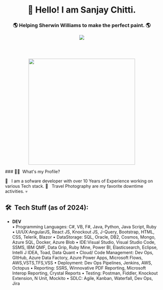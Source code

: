<h1 align="center">
  👋 Hello! I am Sanjay Chitti.  
</h1>

<h3 align="center">
  🌎 Helping Sherwin Williams to make the perfect paint. 🌎
</h3>

<p align="center">
  <a href="https://1x.engineer/">
    <img src="https://img.shields.io/github/stars/cutenode/1x.engineer.svg?color=purple&label=1x%20Engineers&logo=image%2Fpng%3Bbase64%2CiVBORw0KGgoAAAANSUhEUgAAADAAAAAwCAYAAABXAvmHAAADAElEQVRoQ%2B1YPZMNQRQ9RyYiUCVkI0J%2BASUi4xfYzYjsVsmXX2BFZFauigyJ4hcQEtkNVQmoEjvqqh7VM6%2B%2FZ%2BapqXodvtdz%2B56%2B59zT3cTCBxeePzYA%2FncFNxUoqYCkEwC2AbwjeVTyTemctVRA0iUAH11SxwBekLxfmmRq3roA3AHwxEvkLcnrSwJwCOC2l%2FBDkg%2BWBOAzgAtewjdIvlkEAElnAHwDYEK28RvAWZLflwLAuP7aS%2FYLyYtTJG8xZhexJOP6vpfwc5LWUicZ6wDwHsAVL9u7JJ9Okv2YCki6SfJVKhFnYL8AnPTmXSb5yf%2BuJFZsnaYKSHoEYBfAIcmdWPCBgdk0E64J2IT8d0h65lz6gORebWWqAEg6DeAlgKveQjskrc%2BvDElJA5NkWjAA3TC63SL5oxRIMQC3m5b8%2BUHwn%2FZbaFFJUQNzm2HnolODePabgejRbBSF3E4ZbawC%2FrBzjWkhuJikpIG5TTEdnRvEtQrsxSrrz81WwOP7cBM%2BuOSD5S41MFcJA%2BF3qm6trC6iACJ87wI%2FJmkijg5JVQYm6QDAvUDApC6CADJ83y0pbYuBOaoakGJdrACwnuw6QxXfhzsnqcnAMrqwjtfznhCAr4FOk%2BR7IHk7uGUNLMa%2FhC6OSG4lRSzJ2tiwK1T15xIDy%2Bgn5Df2yTHJXhuPUcj6dzEPAxVovoFl9LedpZAlM7Y%2Fpwwss%2FPmzFV%2Bk2ujTf05Z2AhEK1%2BU2JkVf251MA6EGP9JgvAUcpKW9SfawxsCr8pAlCgi63uMFdqYG7nrWWP8ptiAA6ELTbURe84XWNggeN0ld9YTlUAPN52uujdb0tvYL6IvY6VPV%2BFxN8EwFVj5UrZamBrv1ImjgDNBpbyh9R%2FzRWI9PLZnhBjIKYGMNsT4uwAag2slTLD7yarQI2BTZV8cxuN8H%2FWJ8R1UKjpBja2GlNSyMzNrqPdZWjlCXFsspMaWcIL7MZ0zT07%2FntCnCP5STUwV4K5uJNRKLfQXP9vAMy1s6VxF1%2BBPxWSokDSvlDHAAAAAElFTkSuQmCC&style=for-the-badge&link=https://1x.engineer&link=https://github.com/cutenode/1x.engineer/stargazers">
  </a>
</p>

<br />
<br />

<p align="center">
  <a href="https://dribbble.com/shots/23178935-Developer-Working-at-Night">
    <img src="https://cdn.dribbble.com/userupload/11744685/file/original-8f083614596499501635606607107562.png?resize=1200x677" width="350px" height="auto">
  </a>
</p>
### 👨‍💻 &nbsp;What's my Profile?

💬 &nbsp; I am a sofware developer with over 10 Years of Experience working on various Tech stack.
🔭 &nbsp; Travel Photography are my favorite downtime activities. 💀

## 🛠️ &nbsp;Tech Stuff (as of 2024): 

- **DEV**\
 • Programming Languages: C#, VB, F#, Java, Python, Java Script, Ruby
 • UI/UX:AngularJS, React JS, Knockout JS, J-Query, Bootstrap, HTML, CSS, Telerik, Blazor
 • DataStorage: SQL, Oracle, DB2, Cosmos, Mongo, Azure SQL, Docker, Azure Blob
 • IDE:Visual Studio, Visual Studio Code, SSMS, IBM QMF, Data Grip, Ruby Mine, Power BI, Elasticsearch,
 Eclipse, Intelli J IDEA, Toad, Data Quant
 • Cloud/ Code Management: Dev Ops, GItHub, Azure Data Factory, Azure Power Apps, Microsoft Flows,
 AWS,VSTS,TFS,VSS
 • Deployment: Dev Ops Pipelines, Jenkins, AWS, Octopus
 • Reporting: SSRS, Winnovative PDF Reporting, Microsoft Interop Reporting, Crystal Reports
 • Testing: Postman, Fiddler, Knockout Extension, N Unit, Mockito
 • SDLC: Agile, Kanban, Waterfall, Dev Ops, Jira

